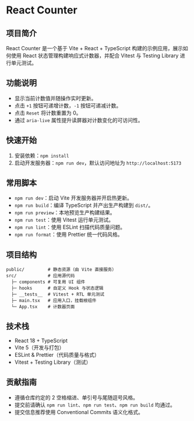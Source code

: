 # React Counter

## 项目简介
React Counter 是一个基于 Vite + React + TypeScript 构建的示例应用，展示如何使用 React 状态管理构建响应式计数器，并配合 Vitest 与 Testing Library 进行单元测试。

## 功能说明
- 显示当前计数值并随操作实时更新。
- 点击 `+1` 按钮可递增计数，`-1` 按钮可递减计数。
- 点击 `Reset` 将计数重置为 0。
- 通过 `aria-live` 属性提升读屏器对计数变化的可访问性。

## 快速开始
1. 安装依赖：`npm install`
2. 启动开发服务器：`npm run dev`，默认访问地址为 `http://localhost:5173`

## 常用脚本
- `npm run dev`：启动 Vite 开发服务器并开启热更新。
- `npm run build`：编译 TypeScript 并产出生产构建到 `dist/`。
- `npm run preview`：本地预览生产构建结果。
- `npm run test`：使用 Vitest 运行单元测试。
- `npm run lint`：使用 ESLint 扫描代码质量问题。
- `npm run format`：使用 Prettier 统一代码风格。

## 项目结构
```
public/         # 静态资源（由 Vite 直接服务）
src/            # 应用源代码
  ├─ components # 可复用 UI 组件
  ├─ hooks      # 自定义 Hook 与状态逻辑
  ├─ __tests__  # Vitest + RTL 单元测试
  ├─ main.tsx   # 应用入口，挂载根组件
  └─ App.tsx    # 计数器页面
```

## 技术栈
- React 18 + TypeScript
- Vite 5（开发与打包）
- ESLint & Prettier（代码质量与格式）
- Vitest + Testing Library（测试）

## 贡献指南
- 遵循仓库约定的 2 空格缩进、单引号与尾随逗号风格。
- 提交前请确认 `npm run lint`、`npm run test`、`npm run build` 均通过。
- 提交信息推荐使用 Conventional Commits 语义化格式。

